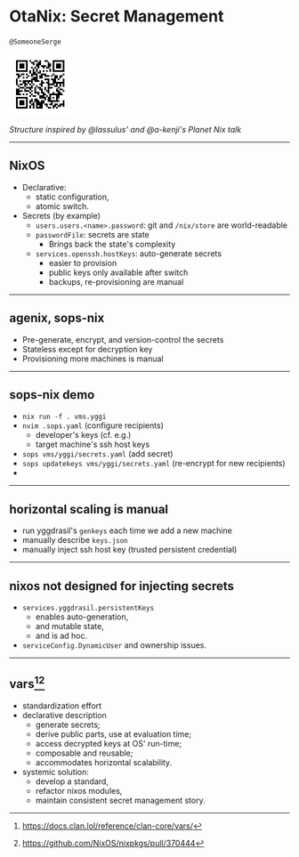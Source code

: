 OtaNix: Secret Management
===

`@SomeoneSerge`

![](./qr.png)

_Structure inspired by @lassulus' and @a-kenji's Planet Nix talk_

* * *

NixOS
---

- Declarative:
    - static configuration,
    - atomic switch.
- Secrets (by example)
    - `users.users.<name>.password`: git and `/nix/store` are world-readable
    - `passwordFile`: secrets are state
        - Brings back the state's complexity
    - `services.openssh.hostKeys`: auto-generate secrets
        - easier to provision
        - public keys only available after switch
        - backups, re-provisioning are manual

* * *

agenix, sops-nix
---

- Pre-generate, encrypt, and version-control the secrets
- Stateless except for decryption key
- Provisioning more machines is manual

* * *

sops-nix demo
---

- `nix run -f . vms.yggi`
- `nvim .sops.yaml` (configure recipients)
    - developer's keys (cf. e.g.)
    - target machine's ssh host keys
- `sops vms/yggi/secrets.yaml` (add secret)
- `sops updatekeys vms/yggi/secrets.yaml` (re-encrypt for new recipients)
- 

* * *

horizontal scaling is manual
---

- run yggdrasil's `genkeys` each time we add a new machine
- manually describe `keys.json`
- manually inject ssh host key (trusted persistent credential)

* * *

nixos not designed for injecting secrets
---

- `services.yggdrasil.persistentKeys`
    - enables auto-generation,
    - and mutable state,
    - and is ad hoc.
- `serviceConfig.DynamicUser` and ownership issues.

* * *

vars[^1][^2]
---

- standardization effort
- declarative description
  - generate secrets;
  - derive public parts, use at evaluation time;
  - access decrypted keys at OS' run-time;
  - composable and reusable;
  - accommodates horizontal scalability.
- systemic solution:
  - develop a standard,
  - refactor nixos modules,
  - maintain consistent secret management story.


[^1]: https://docs.clan.lol/reference/clan-core/vars/
[^2]: https://github.com/NixOS/nixpkgs/pull/370444
